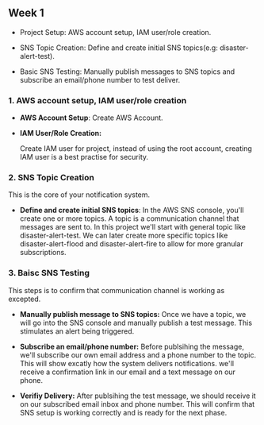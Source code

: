 ## Week 1
* Project Setup: AWS account setup, IAM user/role creation.

* SNS Topic Creation: Define and create initial SNS topics(e.g: disaster-alert-test).

* Basic SNS Testing: Manually publish messages to SNS topics and subscribe an email/phone number to test deliver.

### 1. AWS account setup, IAM user/role creation
* <b> AWS Account Setup</b>: Create AWS Account.
* <b> IAM User/Role Creation: </b>
    
    Create IAM user for project, instead of using the root account, creating IAM user is a best practise for security.

### 2. SNS Topic Creation

This is the core of your notification system.

* <b>Define and create initial SNS topics</b>: In the AWS SNS console, you'll create one or more topics. A topic is a communication channel that messages are sent to. In this project we'll start with general topic like disaster-alert-test. We can later create more specific topics like disaster-alert-flood and disaster-alert-fire to allow for more granular subscriptions.

### 3. Baisc SNS Testing 
This steps is to confirm that communication channel is working as excepted.

* <b> Manually publish message to SNS topics:</b> Once we have a topic, we will go into the SNS console and manually publish a test message. This stimulates an alert being triggered.

* <b> Subscribe an email/phone number:</b>  Before publsihing the message, we'll subscribe our own email address and a phone number to the topic. This will show excatly how the system delivers notifications. we'll receive a confirmation link in our email and a text message on our phone.

* <b> Verifiy Delivery:</b> After publsihing the test message, we should receive it on our subscribed email inbox and phone number. This will confirm that SNS setup is working correctly and is ready for the next phase.